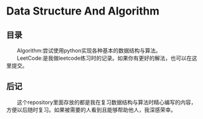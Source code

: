 # Data Structure And Algorithm
## 目录
　　Algorithm:尝试使用python实现各种基本的数据结构与算法。</br>
　　LeetCode:是我做leetcode练习时的记录。如果你有更好的解法，也可以在这里提交。</br>
## 后记
　　这个repository里面存放的都是我在复习数据结构与算法时精心编写的内容，方便以后随时复习。如果被需要的人看到且能够帮助他人，我深感荣幸。
